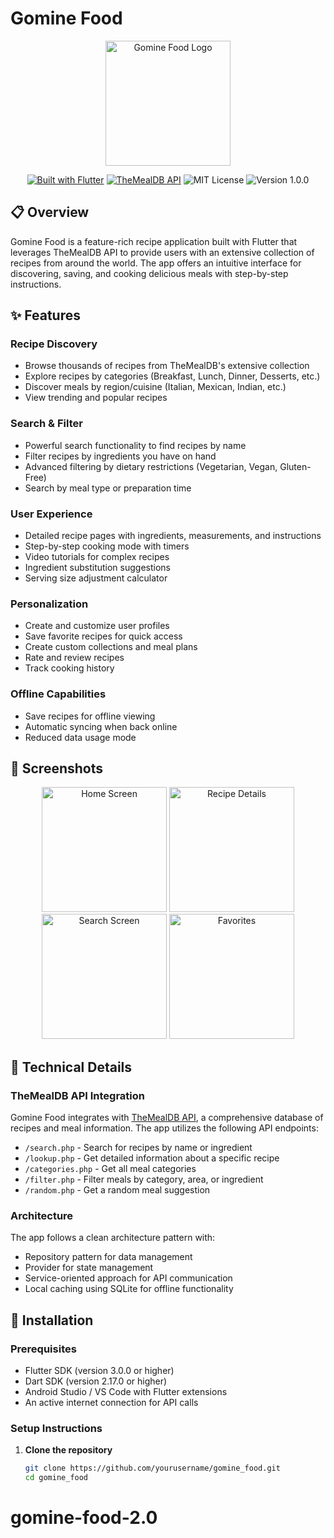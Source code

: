 # Gomine Food

<p align="center">
  <img src="assets/logo.png" alt="Gomine Food Logo" width="200"/>
</p>

<p align="center">
  <a href="https://flutter.dev"><img src="https://img.shields.io/badge/Built%20with-Flutter-02569B?style=flat-square&logo=flutter" alt="Built with Flutter"></a>
  <a href="https://www.themealdb.com/api.php"><img src="https://img.shields.io/badge/API-TheMealDB-yellow?style=flat-square" alt="TheMealDB API"></a>
  <img src="https://img.shields.io/badge/License-MIT-green?style=flat-square" alt="MIT License">
  <img src="https://img.shields.io/badge/Version-1.0.0-blue?style=flat-square" alt="Version 1.0.0">
</p>

## 📋 Overview

Gomine Food is a feature-rich recipe application built with Flutter that leverages TheMealDB API to provide users with an extensive collection of recipes from around the world. The app offers an intuitive interface for discovering, saving, and cooking delicious meals with step-by-step instructions.

## ✨ Features

### Recipe Discovery
- Browse thousands of recipes from TheMealDB's extensive collection
- Explore recipes by categories (Breakfast, Lunch, Dinner, Desserts, etc.)
- Discover meals by region/cuisine (Italian, Mexican, Indian, etc.)
- View trending and popular recipes

### Search & Filter
- Powerful search functionality to find recipes by name
- Filter recipes by ingredients you have on hand
- Advanced filtering by dietary restrictions (Vegetarian, Vegan, Gluten-Free)
- Search by meal type or preparation time

### User Experience
- Detailed recipe pages with ingredients, measurements, and instructions
- Step-by-step cooking mode with timers
- Video tutorials for complex recipes
- Ingredient substitution suggestions
- Serving size adjustment calculator

### Personalization
- Create and customize user profiles
- Save favorite recipes for quick access
- Create custom collections and meal plans
- Rate and review recipes
- Track cooking history

### Offline Capabilities
- Save recipes for offline viewing
- Automatic syncing when back online
- Reduced data usage mode

## 📱 Screenshots

<p align="center">
  <img src="screenshots/home_screen.png" width="200" alt="Home Screen"/>
  <img src="screenshots/recipe_details.png" width="200" alt="Recipe Details"/>
  <img src="screenshots/search_screen.png" width="200" alt="Search Screen"/>
  <img src="screenshots/favorites.png" width="200" alt="Favorites"/>
</p>

## 🔧 Technical Details

### TheMealDB API Integration
Gomine Food integrates with [TheMealDB API](https://www.themealdb.com/api.php), a comprehensive database of recipes and meal information. The app utilizes the following API endpoints:

- `/search.php` - Search for recipes by name or ingredient
- `/lookup.php` - Get detailed information about a specific recipe
- `/categories.php` - Get all meal categories
- `/filter.php` - Filter meals by category, area, or ingredient
- `/random.php` - Get a random meal suggestion

### Architecture
The app follows a clean architecture pattern with:
- Repository pattern for data management
- Provider for state management
- Service-oriented approach for API communication
- Local caching using SQLite for offline functionality

## 🚀 Installation

### Prerequisites
- Flutter SDK (version 3.0.0 or higher)
- Dart SDK (version 2.17.0 or higher)
- Android Studio / VS Code with Flutter extensions
- An active internet connection for API calls

### Setup Instructions

1. **Clone the repository**
   ```bash
   git clone https://github.com/yourusername/gomine_food.git
   cd gomine_food
# gomine-food-2.0
